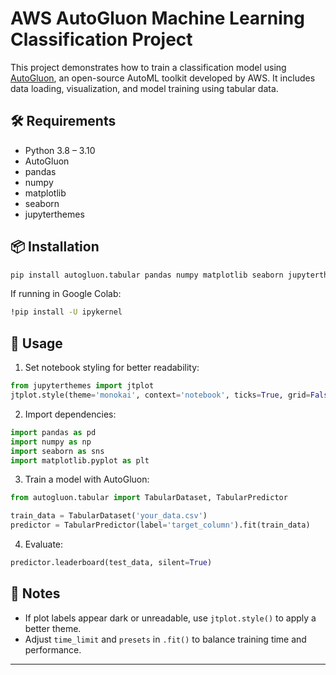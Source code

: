 # AWS AutoGluon Machine Learning Classification Project

This project demonstrates how to train a classification model using [AutoGluon](https://auto.gluon.ai/stable/index.html), 
an open-source AutoML toolkit developed by AWS. It includes data loading, visualization, and model training using tabular data.

## 🛠️ Requirements

- Python 3.8 – 3.10
- AutoGluon
- pandas
- numpy
- matplotlib
- seaborn
- jupyterthemes

## 📦 Installation

```bash
pip install autogluon.tabular pandas numpy matplotlib seaborn jupyterthemes
```

If running in Google Colab:

```bash
!pip install -U ipykernel
```

## 🚀 Usage

1. Set notebook styling for better readability:

```python
from jupyterthemes import jtplot
jtplot.style(theme='monokai', context='notebook', ticks=True, grid=False)
```

2. Import dependencies:

```python
import pandas as pd
import numpy as np
import seaborn as sns
import matplotlib.pyplot as plt
```

3. Train a model with AutoGluon:

```python
from autogluon.tabular import TabularDataset, TabularPredictor

train_data = TabularDataset('your_data.csv')
predictor = TabularPredictor(label='target_column').fit(train_data)
```

4. Evaluate:

```python
predictor.leaderboard(test_data, silent=True)
```

## 📌 Notes

- If plot labels appear dark or unreadable, use `jtplot.style()` to apply a better theme.
- Adjust `time_limit` and `presets` in `.fit()` to balance training time and performance.

---

